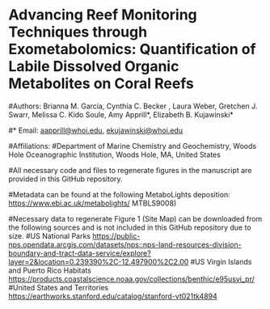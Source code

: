 # Advancing Reef Monitoring Techniques through Exometabolomics: Quantification of Labile Dissolved Organic Metabolites on Coral Reefs

#Authors: Brianna M. Garcia, Cynthia C. Becker , Laura Weber, Gretchen J. Swarr, Melissa C. Kido Soule, Amy Apprill*, Elizabeth B. Kujawinski* 

#* Email: aapprill@whoi.edu, ekujawinski@whoi.edu 

#Affiliations: 
#Department of Marine Chemistry and Geochemistry, Woods Hole Oceanographic Institution, Woods Hole, MA, United States

#All necessary code and files to regenerate figures in the manuscript are provided in this GitHub repository. 

#Metadata can be found at the following MetaboLights deposition: https://www.ebi.ac.uk/metabolights/ MTBLS9008)

#Necessary data to regenerate Figure 1 (Site Map) can be downloaded from the following sources and is not included in this GitHub repository due to size.
#US National Parks <https://public-nps.opendata.arcgis.com/datasets/nps::nps-land-resources-division-boundary-and-tract-data-service/explore?layer=2&location=0.239390%2C-12.497900%2C2.00>
#US Virgin Islands and Puerto Rico Habitats <https://products.coastalscience.noaa.gov/collections/benthic/e95usvi_pr/>
#United States and Territories <https://earthworks.stanford.edu/catalog/stanford-vt021tk4894> 
 
